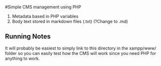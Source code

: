 #Simple CMS management using PHP

1. Metadata based in PHP variables
2. Body text stored in markdown files (.txt) (?Change to .md)

## Running Notes

It will probably be easiest to simply link to this directory in the xampp/www/ 
folder so you can easily test how the CMS will work since you need PHP for 
anything to work.
